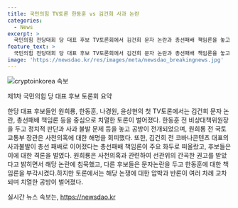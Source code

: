 ```yaml
---
title: 국민의힘 TV토론 한동훈 vs 김건희 사과 논란
categories:
  - News
excerpt: >
  국민의힘 전당대회 당 대표 후보 TV토론회에서 김건희 문자 논란과 총선패배 책임론을 놓고 치열한 공방이 벌어졌다. 한동훈 전 비상대책위원장을 향한 공세와 원희룡 전 국토교통부 장관의 사천의혹 제기에 대한 해명을 요구하는 등 후보들 간 강한 갈등이 펼쳐졌다. 문자논란과 총선패배 책임론이 주요 화두로 떠올랐으며, 후보들은 서로 강한 압박을 가했다. 토론회에서는 후보들의 정치적 경험, 판단력, 미련 여부 등에 대한 논란도 고조되며 신경전이 계속되었다. 이에 대한 후속 보도가 기대된다.
feature_text: >
  국민의힘 전당대회 당 대표 후보 TV토론회에서 김건희 문자 논란과 총선패배 책임론을 놓고 치열한 공방이 벌어졌다. 한동훈 전 비상대책위원장을 향한 공세와 원희룡 전 국토교통부 장관의 사천의혹 제기에 대한 해명을 요구하는 등 후보들 간 강한 갈등이 펼쳐졌다. 문자논란과 총선패배 책임론이 주요 화두로 떠올랐으며, 후보들은 서로 강한 압박을 가했다. 토론회에서는 후보들의 정치적 경험, 판단력, 미련 여부 등에 대한 논란도 고조되며 신경전이 계속되었다. 이에 대한 후속 보도가 기대된다.
image: 'https://newsdao.kr/res/images/meta/newsdao_breakingnews.jpg'
---
```


<p><img src="https://newsdao.kr/res/images/meta/newsdao_breakingnews.jpg" alt="cryptoinkorea 속보" /></p>

<p>제1차 국민의힘 당 대표 후보 토론회 요약</p>

<p>한당 대표 후보들인 원희룡, 한동훈, 나경원, 윤상현의 첫 TV토론에서는 김건희 문자 논란, 총선패배 책임론 등을 중심으로 치열한 토론이 벌어졌다. 한동훈 전 비상대책위원장을 두고 정치적 판단과 사과 불발 문제 등을 놓고 공방이 전개되었으며, 원희룡 전 국토교통부 장관은 사천의혹에 대한 해명을 회피했다. 또한, 김건희 전 코바나콘텐츠 대표의 사과불발이 총선 패배로 이어졌다는 총선패배 책임론이 주요 화두로 떠올랐고, 후보들은 이에 대한 격론을 벌였다. 원희룡은 사천의혹과 관련하여 선관위의 간곡한 권고를 받았다고 밝히면서 해당 논란에 침묵했고, 다른 후보들은 문자논란을 두고 한동훈에 대한 책임론을 부각시켰다.하지만 토론에서는 해당 논쟁에 대한 압박과 반론이 여러 차례 교차되며 치열한 공방이 벌어졌다.</p>
실시간 뉴스 속보는, <a href="https://newsdao.kr" rel="dofollow">https://newsdao.kr</a>



